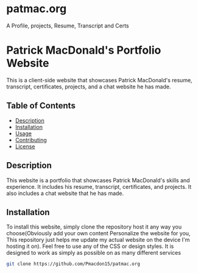 # patmac.org
A Profile, projects, Resume, Transcript and Certs
# Patrick MacDonald's Portfolio Website

This is a client-side website that showcases Patrick MacDonald's resume, transcript, certificates, projects, and a chat website he has made.

## Table of Contents

- [Description](#description)
- [Installation](#installation)
- [Usage](#usage)
- [Contributing](#contributing)
- [License](#license)

## Description

This website is a portfolio that showcases Patrick MacDonald's skills and experience. It includes his resume, transcript, certificates, and projects. It also includes a chat website that he has made.

## Installation

To install this website, simply clone the repository host it any way you choose(Obviously add your own content Personalize the website for you, This repository just helps me update my actual website on the device I'm hosting it on). Feel free to use any of the CSS or design styles. It is designed to work as simply as possible on as many different services

```bash
git clone https://github.com/Pmacdon15/patmac.org
